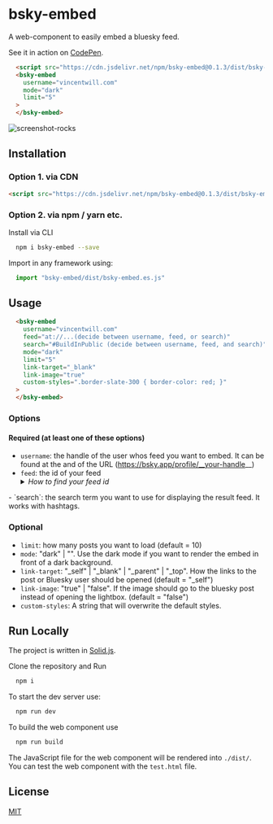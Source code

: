 
# bsky-embed

A web-component to easily embed a bluesky feed.

See it in action on [CodePen](https://codepen.io/Vincenius/pen/RwdXgyw?editors=1000).

```html
  <script src="https://cdn.jsdelivr.net/npm/bsky-embed@0.1.3/dist/bsky-embed.es.js" async></script>
  <bsky-embed
    username="vincentwill.com"
    mode="dark"
    limit="5"
  >
  </bsky-embed>
```

![screenshot-rocks](https://github.com/Vincenius/bsky-embed/assets/43953403/91661dd7-2a2d-47fe-b87e-c4fb6d9207b0)

## Installation

### Option 1. via CDN

```html
<script src="https://cdn.jsdelivr.net/npm/bsky-embed@0.1.3/dist/bsky-embed.es.js" async></script>
```

### Option 2. via npm / yarn etc.
Install via CLI
```bash
  npm i bsky-embed --save
```

Import in any framework using:
```javascript
  import "bsky-embed/dist/bsky-embed.es.js"
```

## Usage

```html
  <bsky-embed
    username="vincentwill.com"
    feed="at://...(decide between username, feed, or search)"
    search="#BuildInPublic (decide between username, feed, and search)"
    mode="dark"
    limit="5"
    link-target="_blank"
    link-image="true"
    custom-styles=".border-slate-300 { border-color: red; }"
  >
  </bsky-embed>
```

### Options

#### Required (at least one of these options)
- `username`: the handle of the user whos feed you want to embed. It can be found at the and of the URL (https://bsky.app/profile/__your-handle__)
- `feed`: the id of your feed <details>
  <summary><i>How to find your feed id</i></summary>
  Open the URL of your feed. Open the Developer tools and go to the network tab. Find the call from bluesky to the `getFeedGenerator`. It should show the feed id.<br/><br/>
  <img src="https://github.com/Vincenius/bsky-embed/assets/43953403/604fc30c-4c19-4391-aca3-663505c09345" alt="screenshot of the developer tools">
</details>
- `search`: the search term you want to use for displaying the result feed. It works with hashtags.

### Optional
- `limit`: how many posts you want to load (default = 10)
- `mode`: "dark" | "". Use the dark mode if you want to render the embed in front of a dark background.
- `link-target`: "_self" | "_blank" | "_parent" | "_top". How the links to the post or Bluesky user should be opened (default = "_self")
- `link-image`: "true" | "false". If the image should go to the bluesky post instead of opening the lightbox. (default = "false")
- `custom-styles`: A string that will overwrite the default styles.

## Run Locally

The project is written in [Solid.js](https://www.solidjs.com/).

Clone the repository and Run

```bash
  npm i
```

To start the dev server use:

```bash
  npm run dev
```

To build the web component use

```bash
  npm run build
```

The JavaScript file for the web component will be rendered into `./dist/`. You can test the web component with the `test.html` file.


## License

[MIT](https://choosealicense.com/licenses/mit/)

